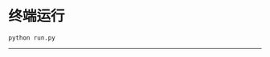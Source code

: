 # 终端运行

```shell
python run.py
```
*************************************************************************************************************************************************************************************************************************************************************************************************************************************************************************************************************************************************************************************************************************************************************************************************************************************************************************************************************************************************************************************************************************************************************************************************************************************************************************************************************